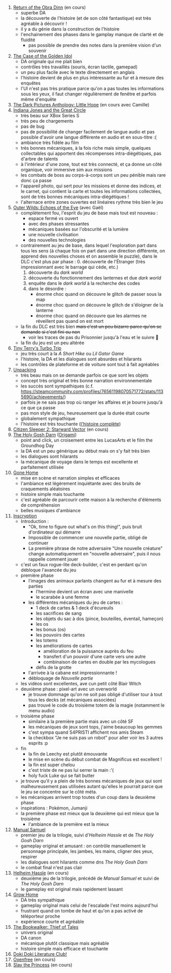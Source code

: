 1. [Return of the Obra Dinn](https://store.steampowered.com/app/653530/Return_of_the_Obra_Dinn/) (en cours)
   - superbe DA
   - la découverte de l'histoire (et de son côté fantastique) est très agréable à découvrir !
   - il y a du génie dans la construction de l'histoire
   - l'enchainement des phases dans le gamplay manque de clarté et de fluidité
     - pas possible de prendre des notes dans la première vision d'un souvenir
1. [The Case of the Golden Idol](https://en.wikipedia.org/wiki/The_Case_of_the_Golden_Idol)
   - DA originale qui me plait bien
   - contrôles très travaillés (souris, écran tactile, gamepad)
   - un peu plus facile avec le texte directement en anglais
   - l'histoire devient de plus en plus intéressante au fur et à mesure des enquêtes
   - l'UI n'est pas très pratique parce qu'on a pas toutes les informations sous les yeux, il faut changer régulièrement de fenêtre et parfois même d'enquête
1. [The Dark Pictures Anthology: Little Hope](https://en.wikipedia.org/wiki/The_Dark_Pictures_Anthology:_Little_Hope)  (en cours avec Camille)
1. [Indiana Jones and the Great Circle](https://en.wikipedia.org/wiki/Indiana_Jones_and_the_Great_Circle)
   - très beau sur XBox Series S
   - très peu de chargements
   - pas de bug
   - pas de possibilité de changer facilement de langue audio et pas possible d'avoir une langue différente en audio et en sous-titre :(
   - ambiance très fidèle au film
   - très bonnes mécaniques, à la fois riche mais simple, quelques collectables qui apportent des récompenses intra-diégétiques, pas d'arbre de talents
   - à l'intérieur d'une zone, tout est très connecté, et ça donne un côté organique, voir immersive sim aux missions
   - les combats de boss au corps-à-corps sont un peu pénible mais rare donc ça passe
   - l'appareil photo, qui sert pour les missions et donne des indices, et le carnet, qui contient la carte et toutes les informations collectées, sont de très bonnes mécaniques intra-diégétiques !
   - l'alternace entre zones ouvertes est linéaires rythme très bien le jeu
1. [Outer Wilds: Echoes of the Eye](https://opencritic.com/game/12034/outer-wilds-echoes-of-the-eye) (avec Gaël)
   - complètement fou, l'esprit du jeu de base mais tout est nouveau :
      - espace fermé vs ouvert
      - avec des phases stressantes
      - mécaniques basées sur l'obscurité et la lumière
      - une nouvelle civilisation
      - des nouvelles technologies
   - contrairement au jeu de base, dans lequel l'exploration part dans tous les sens (à chaque fois on part dans une direction différente, on apprend des nouvelles choses et on assemble le puzzle), dans le DLC c'est plus par phase :
      0. découverte de l'Étranger (très impressionnant avec le barrage qui cède, etc.)
      1. découverte du _dark world_
      2. découverte du fonctionnement des lanternes et due _dark world_
      3. enquête dans le _dark world_ à la recherche des codes
      4. dans le désordre :
         - énorme choc quand on découvre le glitch de passer sous la map
         - énorme choc quand on découvre le glitch de s'éloigner de la lanterne
         - énorme choc quand on découvre que les alarmes ne réveillent pas quand on est mort
   - la fin du DLC est très bien ~~mais c'est un peu bizarre parce qu'on se demande si c'est fini ou non~~
      - voir les traces de pas du Prisonnier jusqu'à l'eau et le suivre 🥲
   - la fin du jeu est un peu altérée
1. [Tiny Terry's Turbo Trip](https://superraregames.com/pages/tiny-terry-turbo-trip)
   - jeu très court à la _A Short Hike_ ou _Lil Gator Game_
   - l'histoire, la DA et les dialogues sont absurdes et hilarants
   - les contrôles de plateforme et de voiture sont tout à fait agréables
1. [Unpacking](https://en.wikipedia.org/wiki/Unpacking_(video_game))
   - très beau mais on se demande parfois ce que sont les objets
   - concept très original et très bonne narration environnementale
   - les succès sont sympathiques (c.f. https://steamcommunity.com/profiles/76561198070571772/stats/1135690/achievements/)
   - parfois je ne sais pas trop où ranger les affaires et je bourre jusqu'à ce que ça passe
   - pas mon style de jeu, heureusement que la durée était courte
   - globalement sympathique
   - l'histoire est très touchante ([l'histoire complète](https://screenrant.com/unpacking-full-story-ending-each-year-what-happens/))
1. [Citizen Sleeper 2: Starward Vector](https://en.wikipedia.org/wiki/Citizen_Sleeper_2:_Starward_Vector) (en cours)
1. [The Holy Gosh Darn](https://store.steampowered.com/app/1466230/The_Holy_Gosh_Darn/) ([Origami](https://www.youtube.com/watch?v=ugX5Xy0kAV0&t=859s))
   - point and click, un croisement entre les LucasArts et le film the Groundhog Day
   - la DA est un peu générique au début mais on s'y fait très bien
   - les dialogues sont hilarants
   - la mécanique de voyage dans le temps est excellente et parfaitement utilisée
1. [Gone Home](https://en.wikipedia.org/wiki/Gone_Home)
   - mise en scène et narration simples et efficaces
   - l'ambiance est légèrement inquiétante avec des bruits de craquements aléatoires
   - histoire simple mais touchante
   - c'est agréable de parcourir cette maison à la recherche d'éléments de compréhension
   - belles musiques d'ambiance
1. [Inscryption](https://en.wikipedia.org/wiki/Inscryption)
   - Introduction :
      - "Ok, time to figure out what's on this thing!", puis bruit d'ordinateur qui démarre
      - Impossible de commencer une nouvelle partie, obligé de continuer
      - La première phrase de notre adversaire "Une nouvelle créature" change automatiquement en "nouvelle adversaire", puis il nous rappelle comment jouer
   - c'est un faux rogue-lite deck-builder, c'est en perdant qu'on débloque l'avancée du jeu
   - première phase
      - l'images des animaux parlants changent au fur et à mesure des parties
         - l'hermine devient un écran avec une manivelle
         - le scarabée à une femme 
      - les différentes mécaniques du jeu de cartes :
         - 1 deck de cartes & 1 deck d'écureuils
         - les sacrifices de sang
         - les objets du sac à dos (pince, bouteilles, éventail, hameçon)
         - les os
         - les bonus (os)
         - les pouvoirs des cartes
         - les totems
         - les améliorations de cartes
            - amélioration de la puissance auprès du feu
            - transfert d'un pouvoir d'une carte vers une autre
            - combinaison de cartes en double par les mycologues
         - défis de la grotte
      - l'arrivée à la cabane est impressionnante !
      - débloquage de _Nouvelle partie_
   - les vidéos sont excellentes, ave cun petit côté Blair Witch
   - deuxième phase : pixel-art avec un overworld
      - je trouve dommage qu'on ne soit pas obligé d'utiliser tour à tout tous les decks (et mécaniques associées)
      - pas trouvé le code du troisième totem de la magie (notamment le menu audio)
   - troisième phase
      - similaire à la première partie mais avec un côté SF
      - les mécaniques de jeux sont tops, j'aime beaucoup les gemmes
      - c'est sympa quand S4PRISTI affichent nos amis Steam
      - la checkbox "Je ne suis pas un robot" pour aller voir les 3 autres esprits :p
   - fin
      - la fin de Leechy est plutôt émouvante
      - le mise en scène du début combat de Magnificus est excellent !
      - la fin est super chelou
      - c'est triste de ne pas lui serrer la main :'(
      - holy fuck Luke qui se fait butter
   - je trouve qu'il y a plein de très bonnes mécaniques de jeux qui sont malheureusement pas utilisées autant qu'elles le pourrait parce que le jeu se concentre sur le côté méta.
   - les mécaniques arrivent trop toutes d'un coup dans la deuxième phase
   - inspirations : Pokémon, Jumanji
   - la première phase est mieux que la deuxième qui est mieux que la troisième
      - l'ambiance de la première est la mieux
1. [Manual Samuel](https://en.wikipedia.org/wiki/Manual_Samuel)
   - premier jeu de la trilogie, suivi d'_Helheim Hassle_ et de _The Holy Gosh Darn_
   - gameplay original et amusant : on contrôle manuellement le personnage principale, les jambes, les mains, cligner des yeux, respirer
   - les dialogues sont hilarants comme dns _The Holy Gosh Darn_
   - le combat final n'est pas clair
1. [Helheim Hassle](https://store.steampowered.com/app/1095120/Helheim_Hassle/) (en cours)
   - deuxième jeu de la trilogie, précédé de _Manual Samuel_ et suivi de _The Holy Gosh Darn_
   - le gameplay est original mais rapidement lassant
1. [Grow Home](https://en.wikipedia.org/wiki/Grow_Home)
   - DA très sympathique
   - gameplay original mais celui de l'escalade l'est moins aujourd'hui
   - frustrant quand on tombe de haut et qu'on a pas activé de téléporteur proche
   - expérience courte et agréable
1. [The Bookwalker: Thief of Tales](https://en.wikipedia.org/wiki/The_Bookwalker:_Thief_of_Tales)
   - univers original
   - DA canon
   - mécanique plutôt classique mais agréable
   - histoire simple mais efficace et touchante
1. [Doki Doki Literature Club!](https://en.wikipedia.org/wiki/Doki_Doki_Literature_Club!)
1. [Oxenfree](https://en.wikipedia.org/wiki/Oxenfree) (en cours)
1. [Slay the Princess](https://en.wikipedia.org/wiki/Slay_the_Princess) (en cours)

